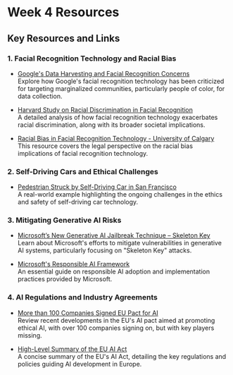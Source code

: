 # Week 4 Resources

## Key Resources and Links

### 1. **Facial Recognition Technology and Racial Bias**

- [Google's Data Harvesting and Facial Recognition Concerns](https://www.theguardian.com/technology/2019/oct/03/google-data-harvesting-facial-recognition-people-of-color)  
  Explore how Google's facial recognition technology has been criticized for targeting marginalized communities, particularly people of color, for data collection.
- [Harvard Study on Racial Discrimination in Facial Recognition](http://sitn.hms.harvard.edu/flash/2020/racial-discrimination-in-face-recognition-technology/)  
  A detailed analysis of how facial recognition technology exacerbates racial discrimination, along with its broader societal implications.

- [Racial Bias in Facial Recognition Technology - University of Calgary](https://ucalgary.ca/news/law-professor-explores-racial-bias-implications-facial-recognition-technology)  
  This resource covers the legal perspective on the racial bias implications of facial recognition technology.

### 2. **Self-Driving Cars and Ethical Challenges**

- [Pedestrian Struck by Self-Driving Car in San Francisco](https://www.nbcnews.com/tech/tech-news/driver-hits-pedestrian-pushing-path-self-driving-car-san-francisco-rcna118603)  
  A real-world example highlighting the ongoing challenges in the ethics and safety of self-driving car technology.

### 3. **Mitigating Generative AI Risks**

- [Microsoft’s New Generative AI Jailbreak Technique – Skeleton Key](https://www.microsoft.com/en-us/security/blog/2024/06/26/mitigating-skeleton-key-a-new-type-of-generative-ai-jailbreak-technique/)  
  Learn about Microsoft's efforts to mitigate vulnerabilities in generative AI systems, particularly focusing on "Skeleton Key" attacks.

- [Microsoft's Responsible AI Framework](https://learn.microsoft.com/en-us/azure/cloud-adoption-framework/strategy/responsible-ai)  
  An essential guide on responsible AI adoption and implementation practices provided by Microsoft.

### 4. **AI Regulations and Industry Agreements**

- [More than 100 Companies Signed EU Pact for AI](https://www.eunews.it/en/2024/09/25/more-than-100-companies-signed-eu-pact-for-ai-meta-and-apple-missing-from-the-list/)  
  Review recent developments in the EU's AI pact aimed at promoting ethical AI, with over 100 companies signing on, but with key players missing.

- [High-Level Summary of the EU AI Act](https://artificialintelligenceact.eu/high-level-summary/)  
  A concise summary of the EU's AI Act, detailing the key regulations and policies guiding AI development in Europe.
